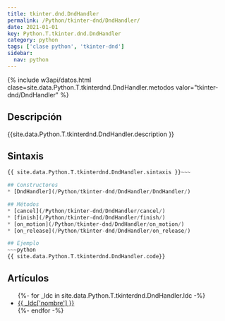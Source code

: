 ```yaml
---
title: tkinter.dnd.DndHandler
permalink: /Python/tkinter-dnd/DndHandler/
date: 2021-01-01
key: Python.T.tkinter.dnd.DndHandler
category: python
tags: ['clase python', 'tkinter-dnd']
sidebar: 
  nav: python
---
```


{% include w3api/datos.html clase=site.data.Python.T.tkinterdnd.DndHandler.metodos valor="tkinter-dnd/DndHandler" %}

## Descripción
{{site.data.Python.T.tkinterdnd.DndHandler.description }}

## Sintaxis
~~~python
{{ site.data.Python.T.tkinterdnd.DndHandler.sintaxis }}~~~

## Constructores
* [DndHandler](/Python/tkinter-dnd/DndHandler/DndHandler/)

## Métodos
* [cancel](/Python/tkinter-dnd/DndHandler/cancel/)
* [finish](/Python/tkinter-dnd/DndHandler/finish/)
* [on_motion](/Python/tkinter-dnd/DndHandler/on_motion/)
* [on_release](/Python/tkinter-dnd/DndHandler/on_release/)

## Ejemplo
~~~python
{{ site.data.Python.T.tkinterdnd.DndHandler.code}}
~~~

## Artículos
<ul>
{%- for _ldc in site.data.Python.T.tkinterdnd.DndHandler.ldc -%}
   <li>
       <a href="{{_ldc['url'] }}">{{ _ldc['nombre'] }}</a>
   </li>
{%- endfor -%}
</ul>
